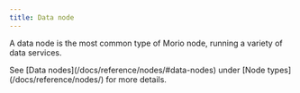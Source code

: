 ```yaml
---
title: Data node
---
```


A data node is the most common type of Morio node, running a variety of data services.

<Related>
See [Data nodes](/docs/reference/nodes/#data-nodes) under [Node types](/docs/reference/nodes/) for more details.
</Related>
